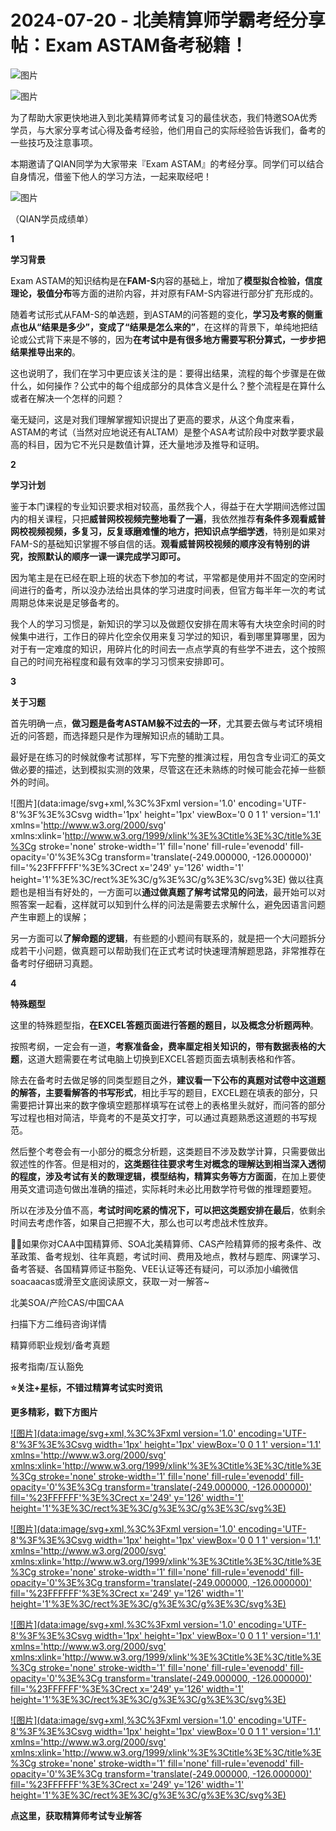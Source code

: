 # 2024-07-20 - 北美精算师学霸考经分享帖：Exam ASTAM备考秘籍！

![图片](https://mmbiz.qpic.cn/mmbiz_jpg/mK3FpI9af4kg4PH3You8v1p2s4zAl35ZxNnxg0MdNmVTvH2IJcatox7FnBcNAnYE4JN8ZPBDeK1yLvRwqaptmA/640?wx_fmt=jpeg&wxfrom=5&wx_lazy=1&wx_co=1&tp=webp)

![图片](https://mmbiz.qpic.cn/sz_mmbiz_gif/mK3FpI9af4mQFMKfFfZcmdrxfZbKJcyhSFGibLBS8atA9OicT4q6TNWMGUOwbhblsWjAkuenRmKdseV7lbffcficA/640?wx_fmt=gif&from=appmsg&tp=webp&wxfrom=5&wx_lazy=1)

为了帮助大家更快地进入到北美精算师考试复习的最佳状态，我们特邀SOA优秀学员，与大家分享考试心得及备考经验，他们用自己的实际经验告诉我们，备考的一些技巧及注意事项。

本期邀请了QIAN同学为大家带来『Exam ASTAM』的考经分享。同学们可以结合自身情况，借鉴下他人的学习方法，一起来取经吧！

![图片](https://mmbiz.qpic.cn/sz_mmbiz_png/mK3FpI9af4mQFMKfFfZcmdrxfZbKJcyh4uz8ibNGk79jnplgicHb2kqpCsicUW8XhG5B0iaG7LNYGlbAWg0fAaicGBw/640?wx_fmt=png&from=appmsg&tp=webp&wxfrom=5&wx_lazy=1)

（QIAN学员成绩单）

**1**

**学习背景**

Exam ASTAM的知识结构是在**FAM-S**内容的基础上，增加了**模型拟合检验，信度理论，极值分布**等方面的进阶内容，并对原有FAM-S内容进行部分扩充形成的。

随着考试形式从FAM-S的单选题，到ASTAM的问答题的变化，**学习及考察的侧重点也从“结果是多少”，变成了“结果是怎么来的”**，在这样的背景下，单纯地把结论或公式背下来是不够的，因为**在考试中是有很多地方需要写积分算式，一步步把结果推导出来的**。

这也说明了，我们在学习中更应该关注的是：要得出结果，流程的每个步骤是在做什么，如何操作？公式中的每个组成部分的具体含义是什么？整个流程是在算什么或者在解决一个怎样的问题？

毫无疑问，这是对我们理解掌握知识提出了更高的要求，从这个角度来看，ASTAM的考试（当然对应地说还有ALTAM）是整个ASA考试阶段中对数学要求最高的科目，因为它不光只是数值计算，还大量地涉及推导和证明。

**2**

**学习计划**

鉴于本门课程的专业知识要求相对较高，虽然我个人，得益于在大学期间选修过国内的相关课程，只把**威普网校视频完整地看了一遍**，我依然推荐**有条件多观看威普网校视频视频，多复习，反复琢磨难懂的地方，把知识点学细学透**，特别是如果对FAM-S的基础知识掌握不够自信的话。**观看威普网校视频的顺序没有特别的讲究，按照默认的顺序一课一课完成学习即可。**


因为笔主是在已经在职上班的状态下参加的考试，平常都是使用并不固定的空闲时间进行的备考，所以没办法给出具体的学习进度时间表，但官方每半年一次的考试周期总体来说是足够备考的。

我个人的学习习惯是，新知识的学习以及做题仅安排在周末等有大块空余时间的时候集中进行，工作日的碎片化空余仅用来复习学过的知识，看到哪里算哪里，因为对于有一定难度的知识，用碎片化的时间去一点点学真的有些学不进去，这个按照自己的时间充裕程度和最有效率的学习习惯来安排即可。

**3**

**关于习题**

首先明确一点，**做习题是备考ASTAM躲不过去的一环**，尤其要去做与考试环境相近的问答题，而选择题只是作为理解知识点的辅助工具。

最好是在练习的时候就像考试那样，写下完整的推演过程，用包含专业词汇的英文做必要的描述，达到模拟实测的效果，尽管这在还未熟练的时候可能会花掉一些额外的时间。

![图片](data:image/svg+xml,%3C%3Fxml version='1.0' encoding='UTF-8'%3F%3E%3Csvg width='1px' height='1px' viewBox='0 0 1 1' version='1.1' xmlns='http://www.w3.org/2000/svg' xmlns:xlink='http://www.w3.org/1999/xlink'%3E%3Ctitle%3E%3C/title%3E%3Cg stroke='none' stroke-width='1' fill='none' fill-rule='evenodd' fill-opacity='0'%3E%3Cg transform='translate(-249.000000, -126.000000)' fill='%23FFFFFF'%3E%3Crect x='249' y='126' width='1' height='1'%3E%3C/rect%3E%3C/g%3E%3C/g%3E%3C/svg%3E)
做以往真题也是相当有好处的，一方面可以**通过做真题了解考试常见的问法**，最开始可以对照答案一起看，这样就可以知到什么样的问法是需要去求解什么，避免因语言问题产生审题上的误解；

另一方面可以**了解命题的逻辑**，有些题的小题间有联系的，就是把一个大问题拆分成若干小问题，做真题可以帮助我们在正式考试时快速理清解题思路，非常推荐在备考时仔细研习真题。

**4**

**特殊题型**

这里的特殊题型指，**在EXCEL答题页面进行答题的题目，以及概念分析题两种**。

按照考纲，一定会有一道，**考察准备金，费率厘定相关知识的，带有数据表格的大题**，这道大题需要在考试电脑上切换到EXCEL答题页面去填制表格和作答。

除去在备考时去做足够的同类型题目之外，**建议看一下公布的真题对试卷中这道题的解答，主要看解答的书写形式**，相比手写的题目，EXCEL题在填表的部分，只需要把计算出来的数字像填空题那样填写在试卷上的表格里头就好，而问答的部分写过程也相对简洁，毕竟考的不是英文打字，可以通过真题熟悉这道题的书写规范。

然后整个考卷会有一小部分的概念分析题，这类题目不涉及数学计算，只需要做出叙述性的作答。但是相对的，**这类题往往要求考生对概念的理解达到相当深入透彻的程度，涉及考试有关的数理逻辑，模型结构，精算实务等方方面面**，在加上要使用英文遣词造句做出准确的描述，实际耗时未必比用数学符号做的推理题要短。

所以在涉及分值不高，**考试时间吃紧的情况下，可以把这类题安排在最后**，依剩余时间去考虑作答，如果自己把握不大，那么也可以考虑战术性放弃。

💁‍♀️如果你对CAA中国精算师、SOA北美精算师、CAS产险精算师的报考条件、改革政策、备考规划、往年真题，考试时间、费用及地点，教材与题库、网课学习、备考答疑、各国精算师证书豁免、VEE认证等还有疑问，可以添加小编微信soacaacas或滑至文底阅读原文，获取一对一解答~

北美SOA/产险CAS/中国CAA

扫描下方二维码咨询详情


精算师职业规划/备考真题

报考指南/互认豁免

**⭐关注+星标，不错过精算考试实时资讯**



**更多精彩，戳下方图片**


[![图片](data:image/svg+xml,%3C%3Fxml version='1.0' encoding='UTF-8'%3F%3E%3Csvg width='1px' height='1px' viewBox='0 0 1 1' version='1.1' xmlns='http://www.w3.org/2000/svg' xmlns:xlink='http://www.w3.org/1999/xlink'%3E%3Ctitle%3E%3C/title%3E%3Cg stroke='none' stroke-width='1' fill='none' fill-rule='evenodd' fill-opacity='0'%3E%3Cg transform='translate(-249.000000, -126.000000)' fill='%23FFFFFF'%3E%3Crect x='249' y='126' width='1' height='1'%3E%3C/rect%3E%3C/g%3E%3C/g%3E%3C/svg%3E)](http://mp.weixin.qq.com/s?__biz=Mzg5ODgxNDE0NQ==&mid=2247499489&idx=1&sn=28bc71f9486a17b4e2a1e8576252b8af&chksm=c05e674ff729ee59dc54a8f5e5fdeacd3fa24632cb9fea93f694e23708dddce948576251acd3&scene=21#wechat_redirect)

[![图片](data:image/svg+xml,%3C%3Fxml version='1.0' encoding='UTF-8'%3F%3E%3Csvg width='1px' height='1px' viewBox='0 0 1 1' version='1.1' xmlns='http://www.w3.org/2000/svg' xmlns:xlink='http://www.w3.org/1999/xlink'%3E%3Ctitle%3E%3C/title%3E%3Cg stroke='none' stroke-width='1' fill='none' fill-rule='evenodd' fill-opacity='0'%3E%3Cg transform='translate(-249.000000, -126.000000)' fill='%23FFFFFF'%3E%3Crect x='249' y='126' width='1' height='1'%3E%3C/rect%3E%3C/g%3E%3C/g%3E%3C/svg%3E)](http://mp.weixin.qq.com/s?__biz=Mzg5ODgxNDE0NQ==&mid=2247498943&idx=1&sn=5bce19bec0ad4273adf76176e0f511af&chksm=c05e6511f729ec074f2cfb8bf9ce06b7a2eb71bbbc70450c89e265774c37dfc5db1c6534d7bb&scene=21#wechat_redirect)

[![图片](data:image/svg+xml,%3C%3Fxml version='1.0' encoding='UTF-8'%3F%3E%3Csvg width='1px' height='1px' viewBox='0 0 1 1' version='1.1' xmlns='http://www.w3.org/2000/svg' xmlns:xlink='http://www.w3.org/1999/xlink'%3E%3Ctitle%3E%3C/title%3E%3Cg stroke='none' stroke-width='1' fill='none' fill-rule='evenodd' fill-opacity='0'%3E%3Cg transform='translate(-249.000000, -126.000000)' fill='%23FFFFFF'%3E%3Crect x='249' y='126' width='1' height='1'%3E%3C/rect%3E%3C/g%3E%3C/g%3E%3C/svg%3E)](http://mp.weixin.qq.com/s?__biz=Mzg5ODgxNDE0NQ==&mid=2247499760&idx=1&sn=16dd1f8015b2fdf0d3f5c47ddf2fcace&chksm=c05e665ef729ef4854ae8257ec868b9532dcfb6820e0234ab54e19cc8c68e8eb7ecffbcb5525&scene=21#wechat_redirect)

[![图片](data:image/svg+xml,%3C%3Fxml version='1.0' encoding='UTF-8'%3F%3E%3Csvg width='1px' height='1px' viewBox='0 0 1 1' version='1.1' xmlns='http://www.w3.org/2000/svg' xmlns:xlink='http://www.w3.org/1999/xlink'%3E%3Ctitle%3E%3C/title%3E%3Cg stroke='none' stroke-width='1' fill='none' fill-rule='evenodd' fill-opacity='0'%3E%3Cg transform='translate(-249.000000, -126.000000)' fill='%23FFFFFF'%3E%3Crect x='249' y='126' width='1' height='1'%3E%3C/rect%3E%3C/g%3E%3C/g%3E%3C/svg%3E)](http://mp.weixin.qq.com/s?__biz=Mzg5ODgxNDE0NQ==&mid=2247498518&idx=1&sn=bad02502a37ffc8531b5fd7f7cf952fe&chksm=c05e62b8f729ebaef2b92ff18af0a0407edb1421c3392c037361ad4a0ddda6c44bfea8e77254&scene=21#wechat_redirect)




**点这里，获取精算师考试专业解答**